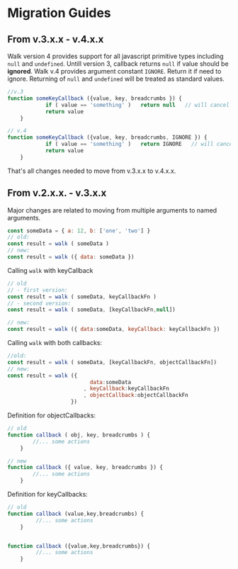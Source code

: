 # Migration Guides


## From v.3.x.x - v.4.x.x
Walk version 4 provides support for all javascript primitive types including `null` and `undefined`.
Untill version 3, callback returns `null` if value should be **ignored**. Walk v.4 provides argument constant `IGNORE`. Return it if need to ignore. Returning of `null` and `undefined` will be treated as standard values. 

```js
//v.3
function someKeyCallback ({value, key, breadcrumbs }) {
            if ( value == 'something' )   return null   // will cancel 
            return value
    }

// v.4
function someKeyCallback ({value, key, breadcrumbs, IGNORE }) {
            if ( value == 'something' )   return IGNORE   // will cancel 
            return value
    }
```

That's all changes needed to move from v.3.x.x to v.4.x.x.




## From v.2.x.x. - v.3.x.x
Major changes are related to moving from multiple arguments to named arguments.

```js
const someData = { a: 12, b: ['one', 'two'] }
// old:
const result = walk ( someData )
// new:
const result = walk ({ data: someData })
```

Calling `walk` with keyCallback
```js
// old
// - first version:
const result = walk ( someData, keyCallbackFn ) 
// - second version:
const result = walk ( someData, [keyCallbackFn,null])

// new:
const result = walk ({ data:someData, keyCallback: keyCallbackFn })
```

Calling `walk` with both callbacks:
```js
//old:
const result = walk ( someData, [keyCallbackFn, objectCallbackFn])
// new:
const result = walk ({ 
                          data:someData
                        , keyCallback:keyCallbackFn
                        , objectCallback:objectCallbackFn 
                    })
```

Definition for objectCallbacks:
```js
// old
function callback ( obj, key, breadcrumbs ) {
        //... some actions
    }

// new
function callback ({ value, key, breadcrumbs }) {
        //... some actions
    }
```

Definition for keyCallbacks:
```js
// old
function callback (value,key,breadcrumbs) {
         //... some actions
    }


function callback ({value,key,breadcrumbs}) {
         //... some actions
    }
```